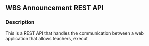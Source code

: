 ## WBS Announcement REST API
### Description
This is a REST API that handles the communication between a web application that allows teachers, execut
